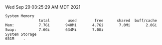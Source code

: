 Wed Sep 29 03:25:29 AM MDT 2021
```bash
System Memory
               total        used        free      shared  buff/cache   available
Mem:           7.7Gi       940Mi       4.7Gi       7.0Mi       2.0Gi       6.4Gi
Swap:          7.6Gi       634Mi       7.0Gi
System Storage
651M	.
```
```bash

